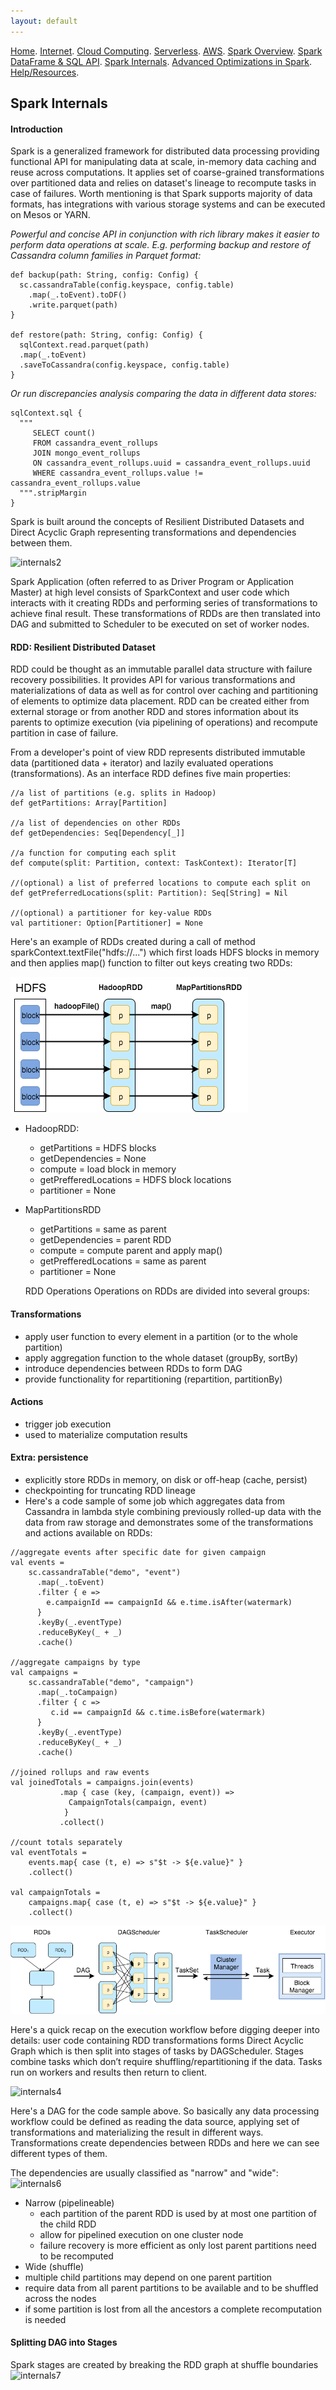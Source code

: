 ```yaml
---
layout: default
---
```

[Home](./README.md).
[Internet](./internet.md).
[Cloud Computing](./cloud_computing.md).
[Serverless](./serverless.md).
[AWS](./aws.md).
[Spark Overview](./spark_overview.md).
[Spark DataFrame & SQL API](./sparkAPI.md).
[Spark Internals](./spark_internals.md).
[Advanced Optimizations in Spark](spark_optimizations.md).
[Help/Resources](./resources.md).

## Spark Internals

#### Introduction
Spark is a generalized framework for distributed data processing providing functional API for manipulating data at scale, in-memory data caching and reuse across computations. It applies set of coarse-grained transformations over partitioned data and relies on dataset's lineage to recompute tasks in case of failures. Worth mentioning is that Spark supports majority of data formats, has integrations with various storage systems and can be executed on Mesos or YARN. 

*Powerful and concise API in conjunction with rich library makes it easier to perform data operations at scale. E.g. performing backup and restore of Cassandra column families in Parquet format:*
```
def backup(path: String, config: Config) {  
  sc.cassandraTable(config.keyspace, config.table)
    .map(_.toEvent).toDF()
    .write.parquet(path)
}

def restore(path: String, config: Config) {  
  sqlContext.read.parquet(path)
  .map(_.toEvent)
  .saveToCassandra(config.keyspace, config.table)
}
```
*Or run discrepancies analysis comparing the data in different data stores:*
```
sqlContext.sql {  
  """
     SELECT count()
     FROM cassandra_event_rollups
     JOIN mongo_event_rollups
     ON cassandra_event_rollups.uuid = cassandra_event_rollups.uuid
     WHERE cassandra_event_rollups.value != cassandra_event_rollups.value
  """.stripMargin
}
```

Spark is built around the concepts of Resilient Distributed Datasets and Direct Acyclic Graph representing transformations and dependencies between them.

![internals2](Images/InternalsSpark/internal1.png)

Spark Application (often referred to as Driver Program or Application Master) at high level consists of SparkContext and user code which interacts with it creating RDDs and performing series of transformations to achieve final result. These transformations of RDDs are then translated into DAG and submitted to Scheduler to be executed on set of worker nodes.

#### RDD: Resilient Distributed Dataset
RDD could be thought as an immutable parallel data structure with failure recovery possibilities. It provides API for various transformations and materializations of data as well as for control over caching and partitioning of elements to optimize data placement. RDD can be created either from external storage or from another RDD and stores information about its parents to optimize execution (via pipelining of operations) and recompute partition in case of failure.

From a developer's point of view RDD represents distributed immutable data (partitioned data + iterator) and lazily evaluated operations (transformations). As an interface RDD defines five main properties:
```
//a list of partitions (e.g. splits in Hadoop)
def getPartitions: Array[Partition]

//a list of dependencies on other RDDs
def getDependencies: Seq[Dependency[_]]

//a function for computing each split
def compute(split: Partition, context: TaskContext): Iterator[T]

//(optional) a list of preferred locations to compute each split on
def getPreferredLocations(split: Partition): Seq[String] = Nil

//(optional) a partitioner for key-value RDDs
val partitioner: Option[Partitioner] = None  
```
Here's an example of RDDs created during a call of method sparkContext.textFile("hdfs://...") which first loads HDFS blocks in memory and then applies map() function to filter out keys creating two RDDs:

![internals2](Images/InternalsSpark/internal2.png)

- HadoopRDD:
  - getPartitions = HDFS blocks
  - getDependencies = None
  - compute = load block in memory
  - getPrefferedLocations = HDFS block locations
  - partitioner = None
- MapPartitionsRDD
  - getPartitions = same as parent
  - getDependencies = parent RDD
  - compute = compute parent and apply map()
  - getPrefferedLocations = same as parent
  - partitioner = None
  
  RDD Operations
Operations on RDDs are divided into several groups:

#### Transformations
- apply user function to every element in a partition (or to the whole partition) 
- apply aggregation function to the whole dataset (groupBy, sortBy)
- introduce dependencies between RDDs to form DAG
- provide functionality for repartitioning (repartition, partitionBy)

#### Actions
- trigger job execution
- used to materialize computation results

#### Extra: persistence
- explicitly store RDDs in memory, on disk or off-heap (cache, persist)
- checkpointing for truncating RDD lineage
- Here's a code sample of some job which aggregates data from Cassandra in lambda style combining previously rolled-up data with the data from raw storage and demonstrates some of the transformations and actions available on RDDs:
```
//aggregate events after specific date for given campaign
val events =  
    sc.cassandraTable("demo", "event")
      .map(_.toEvent)                                
      .filter { e =>
        e.campaignId == campaignId && e.time.isAfter(watermark)
      }
      .keyBy(_.eventType)
      .reduceByKey(_ + _)                                        
      .cache()                                            

//aggregate campaigns by type
val campaigns =  
    sc.cassandraTable("demo", "campaign")
      .map(_.toCampaign)
      .filter { c => 
         c.id == campaignId && c.time.isBefore(watermark)
      }
      .keyBy(_.eventType)
      .reduceByKey(_ + _)
      .cache()

//joined rollups and raw events
val joinedTotals = campaigns.join(events)  
           .map { case (key, (campaign, event)) => 
             CampaignTotals(campaign, event) 
            }
           .collect()

//count totals separately
val eventTotals =  
    events.map{ case (t, e) => s"$t -> ${e.value}" }
    .collect()

val campaignTotals =  
    campaigns.map{ case (t, e) => s"$t -> ${e.value}" }
    .collect()
```
![internals3](Images/InternalsSpark/internal3.png)

Here's a quick recap on the execution workflow before digging deeper into details: user code containing RDD transformations forms Direct Acyclic Graph which is then split into stages of tasks by DAGScheduler. Stages combine tasks which don’t require shuffling/repartitioning if the data. Tasks run on workers and results then return to client.

![internals4](Images/InternalsSpark/internal4.png)

Here's a DAG for the code sample above. So basically any data processing workflow could be defined as reading the data source, applying set of transformations and materializing the result in different ways. Transformations create dependencies between RDDs and here we can see different types of them.

The dependencies are usually classified as "narrow" and "wide":
![internals6](Images/InternalsSpark/internal6.png)

- Narrow (pipelineable)
  - each partition of the parent RDD is used by at most one partition of the child RDD
  - allow for pipelined execution on one cluster node
  - failure recovery is more efficient as only lost parent partitions need to be recomputed
- Wide (shuffle)
- multiple child partitions may depend on one parent partition
- require data from all parent partitions to be available and to be shuffled across the nodes
- if some partition is lost from all the ancestors a complete recomputation is needed

#### Splitting DAG into Stages
Spark stages are created by breaking the RDD graph at shuffle boundaries
![internals7](Images/InternalsSpark/internal7.png)
